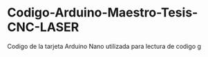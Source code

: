 # Codigo-Arduino-Maestro-Tesis-CNC-LASER
Codigo de la tarjeta Arduino Nano utilizada para lectura de codigo g
